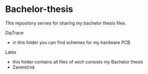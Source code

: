 # Bachelor-thesis

This repository serves for sharing my bachelor thesis files.

DipTrace
- in this folder you can find schemes for my hardware PCB

Latex
- this folder contains all files of wich consists my Bachelor thesis
- Zaverečná
